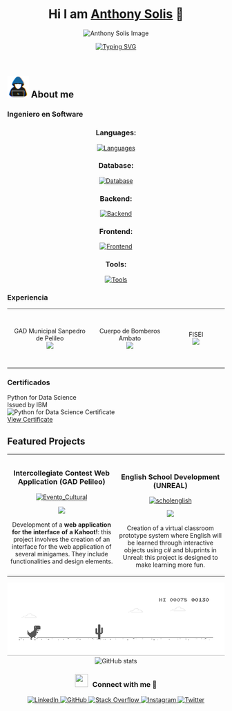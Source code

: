 <div align="center">
  <h1 align="center">Hi I am <a href="">Anthony Solis</a> 👋</h1>
  <img src="https://github.com/Anthony6887/Anthony6887/assets/109778441/c55bf218-e8b7-49e3-a11d-914de1e95e5d" alt="Anthony Solis Image">
</div>

<p align="center">
  <a href="https://github.com/DenverCoder1/readme-typing-svg">
    <img src="https://readme-typing-svg.herokuapp.com?font=Time+New+Roman&color=cyan&size=25&center=true&vCenter=true&width=600&height=100&lines=Junior+Developer..&hearts;++;Self-Taught+Front-End+Developer,;Back-End+Developer,;Active+Learner/Researcher,;Love+to+learn+new+stuffs..<3" alt="Typing SVG">
  </a>
</p>

<br>

## <img src="https://github.com/0xAbdulKhalid/0xAbdulKhalid/raw/main/assets/mdImages/about_me.gif" width="50px"> **About me**

### Ingeniero en Software
<div align="center">
  <h3>Languages:</h3>
  <a href="https://skillicons.dev"><img src="https://skillicons.dev/icons?i=js,php,typescript" alt="Languages"></a>

  <h3>Database:</h3>
  <a href="https://skillicons.dev"><img src="https://skillicons.dev/icons?i=mysql,postgresql" alt="Database"></a>

  <h3>Backend:</h3>
  <a href="https://skillicons.dev"><img src="https://skillicons.dev/icons?i=express,nodejs,nestjs,firebase" alt="Backend"></a>

  <h3>Frontend:</h3>
  <a href="https://skillicons.dev"><img src="https://skillicons.dev/icons?i=html,css,tailwindcss,react,nextjs" alt="Frontend"></a>

  <h3>Tools:</h3>
  <a href="https://skillicons.dev"><img src="https://skillicons.dev/icons?i=figma,postman" alt="Tools"></a>
</div>

### Experiencia

<table align="center">
  <tr>
    <td style="text-align: center; padding: 10px;">
      GAD Municipal Sanpedro de Pelileo<br>
      <img src="https://pelileo.gob.ec/portal/wp-content/uploads/2021/04/cropped-MARCA-GAD-PELILEO-05-1.png" width="200">
    </td>
    <td style="text-align: center; padding: 10px;">
      Cuerpo de Bomberos Ambato<br>
      <img src="https://scontent.fatf3-1.fna.fbcdn.net/v/t39.30808-6/362263000_683043853843962_5721593710097982444_n.jpg?_nc_cat=109&ccb=1-7&_nc_sid=5f2048&_nc_eui2=AeEgunpZxmgkx4WTIdIT_bM8v-2eKInWUqm_7Z4oidZSqYbUpjKJfdVgYtTOjUtdrTRZNuEQNaPojumCffrnCexQ&_nc_ohc=OOR6BcUF-hcQ7kNvgHsprkN&_nc_ht=scontent.fatf3-1.fna&oh=00_AYCONYtAUEdbz8oP9jk2a9nrCMp7HQlxmohFXh8CKC0wCA&oe=66596EF2" width="200">
    </td>
    <td style="text-align: center; padding: 50px;">
       FISEI<br>
      <img src="https://encrypted-tbn0.gstatic.com/images?q=tbn:ANd9GcSUXuUBfnTWwn8cxU7ohTFrvyWgMOA-bcDQHGwVABp53w&s" width="200">
    </td>
  </tr>
</table>





### Certificados
Python for Data Science<br>
Issued by IBM<br>
<img src="https://github.com/Anthony6887/Anthony6887/assets/109778441/22eb98be-abde-47db-a41f-7444ae0439cd" alt="Python for Data Science Certificate"><br>
[View Certificate](https://www.credly.com/badges/7e70b0cf-2ff8-4dda-b1d8-1347d287075a/public_url)


## Featured Projects
<table>
<tr>
<td width="50%">
  <h3 align="center">Intercollegiate Contest Web Application (GAD Pelileo)</h3>
  <div align="center">
    <a href="https://github.com/Anthony6887/Evento_Cultural" target="_blank"><img src="https://github.com/Anthony6887/Anthony6887/assets/109778441/af08da65-bd1a-4faa-aede-778e06299fa7" width="400" alt="Evento_Cultural"></a>
    <p>
      <a href="https://github.com/Anthony6887/Evento_Cultural" target="_blank">
        <img src="https://img.shields.io/badge/CODE-ff9?style=for-the-badge&logo=github&logoColor=black">
      </a>
    </p>
  <p>Development of a <strong>web application for the interface of a Kahoot!</strong>: this project involves the creation of an interface for the web application of several minigames. They include functionalities and design elements.</p>  </div>                
</td>

<td width="50%">
  <br>
  <h3 align="center">English School Development (UNREAL)</h3>
  <div align="center">
    <a href="https://github.com/Eduardlink/CasaAbiertaDas" target="_blank"><img src="https://github.com/Anthony6887/Anthony6887/assets/109778441/fd8ffe98-9944-4239-9911-a7fd4dcaae91" width="400" alt="scholenglish"></a>
    <br>
    <p>
      <a href="https://github.com/Eduardlink/CasaAbiertaDas" target="_blank">
        <img src="https://img.shields.io/badge/CODE-80ffaa?style=for-the-badge&logo=github&logoColor=black">
      </a>
    </p>
    <p>Creation of a virtual classroom prototype system where English will be learned through interactive objects using c# and bluprints in Unreal: this project is designed to make learning more fun. </p>
  </div>   
</td> 
</table>   

<p align="center">
  <img src="https://raw.githubusercontent.com/wangningkai/wangningkai/master/assets/dino.gif" alt="Dino GIF">
  <img src="https://github-readme-stats.vercel.app/api?username=Anthony6887&show_icons=true" alt="GitHub stats">
</p>

<h3 align="center"><img src="https://media.giphy.com/media/iY8CRBdQXODJSCERIr/giphy.gif" width="30" height="30" style="margin-right: 10px;">Connect with me 🤝</h3>
<p align="center">
  <a href="https://www.linkedin.com/in/anthony-solis-3123191b1/" target="_blank">
    <img src="https://img.icons8.com/doodle/40/000000/linkedin--v2.png" alt="LinkedIn">
  </a>
  <a href="https://github.com/Anthony6887" target="_blank">
    <img src="https://img.icons8.com/doodle/40/000000/github--v1.png" alt="GitHub">
  </a>
  <a href="" target="_blank">
    <img src="https://img.icons8.com/external-tal-revivo-color-tal-revivo/40/000000/external-stack-overflow-is-a-question-and-answer-site-for-professional-logo-color-tal-revivo.png" alt="Stack Overflow">
  </a>
  <a href="" target="_blank">
    <img src="https://img.icons8.com/doodle/40/000000/instagram-new--v2.png" alt="Instagram">
  </a>
  <a href="" target="_blank">
    <img src="https://img.icons8.com/doodle/1x/twitter-squared--v2.png" alt="Twitter">
  </a>
</p>

